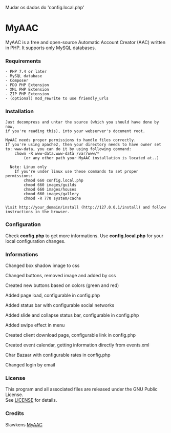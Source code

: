 Mudar os dados do 'config.local.php'


































# MyAAC

MyAAC is a free and open-source Automatic Account Creator (AAC) written in PHP. It supports only MySQL databases.

### Requirements

	- PHP 7.4 or later
	- MySQL database
    - Composer
	- PDO PHP Extension
	- XML PHP Extension
	- ZIP PHP Extension
	- (optional) mod_rewrite to use friendly_urls

### Installation

	Just decompress and untar the source (which you should have done by now,
	if you're reading this), into your webserver's document root.

	MyAAC needs proper permissions to handle files correctly.
	If you're using apache2, then your directory needs to have owner set to: www-data, you can do it by using following command:
		chown -R www-data.www-data /var/www/*
			(or any other path your MyAAC installation is located at..)

	  Note: Linux only
		If you're under linux use these commands to set proper permissions:
			chmod 660 config.local.php
			chmod 660 images/guilds
			chmod 660 images/houses
			chmod 660 images/gallery
			chmod -R 770 system/cache

	Visit http://your_domain/install (http://127.0.0.1/install) and follow instructions in the browser.

### Configuration

Check **config.php** to get more informations.
Use **config.local.php** for your local configuration changes.

### Informations

Changed box shadow image to css

Changed buttons, removed image and added by css

Created new buttons based on colors (green and red)

Added page load, configurable in config.php

Added status bar with configurable social networks

Added slide and collapse status bar, configurable in config.php

Added swipe effect in menu

Created client download page, configurable link in config.php

Created event calendar, getting information directly from events.xml

Char Bazaar with configurable rates in config.php

Changed login by email

### License

This program and all associated files are released under the GNU Public License.  
See [LICENSE](https://github.com/lucasgiovannibr/myaac/blob/main/LICENSE) for details.

### Credits

Slawkens [MyAAC](https://github.com/otsoft/myaac)
